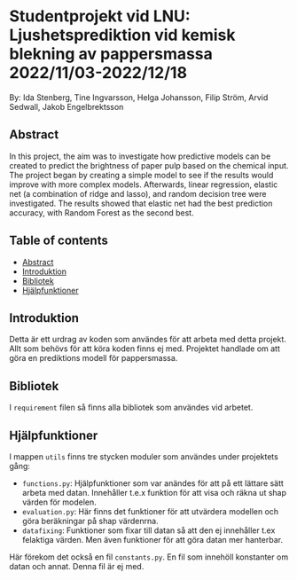 # Studentprojekt vid LNU: Ljushetsprediktion vid kemisk blekning av pappersmassa 2022/11/03-2022/12/18

By: Ida Stenberg, Tine Ingvarsson, Helga Johansson, Filip Ström, Arvid Sedwall, Jakob Engelbrektsson

## Abstract

In this project, the aim was to investigate how predictive models can be created to predict the brightness of paper pulp based on the chemical input. The project began by creating a simple model to see if the results would improve with more complex models. Afterwards, linear regression, elastic net (a combination of ridge and lasso), and random decision tree were investigated. The results showed that elastic net had the best prediction accuracy, with Random Forest as the second best.

## Table of contents

* [Abstract](#abstract)
* [Introduktion](#introduktion)
* [Bibliotek](#bibliotek)
* [Hjälpfunktioner](#hjälpfunktioner)

## Introduktion

Detta är ett urdrag av koden som användes för att arbeta med detta projekt. Allt som behövs för att köra koden finns ej med. Projektet handlade om att göra en prediktions modell för pappersmassa.

## Bibliotek

I `requirement` filen så finns alla bibliotek som användes vid arbetet.

## Hjälpfunktioner

I mappen `utils` finns tre stycken moduler som användes under projektets gång:

* `functions.py`: Hjälpfunktioner som var anändes för att på ett lättare sätt arbeta med datan. Innehåller t.e.x funktion för att visa och räkna ut shap värden för modelen.
* `evaluation.py`: Här finns det funktioner för att utvärdera modellen och göra beräkningar på shap värdenrna.
* `datafixing`: Funktioner som fixar till datan så att den ej innehåller t.ex felaktiga värden. Men även funktioner för att göra datan mer hanterbar.

Här förekom det också en fil `constants.py`. En fil som innehöll konstanter om datan och annat. Denna fil är ej med.